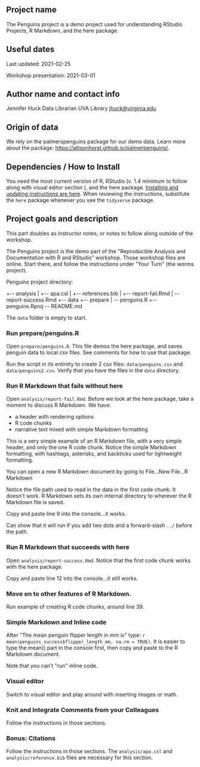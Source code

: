 ## Project name

The Penguins project is a demo project used for understanding RStudio Projects, R Markdown, and the here package. 

## Useful dates 

Last updated: 2021-02-25

Workshop presentation: 2021-03-01

## Author name and contact info

Jennifer Huck
Data Librarian
UVA Library
jhuck@virginia.edu

## Origin of data

We rely on the palmerspenguins package for our demo data. Learn more about the package: https://allisonhorst.github.io/palmerpenguins/. 

## Dependencies / How to Install

You need the most current version of R, RStudio (v. 1.4 minimum to follow along with visual editor section ), and the here package. [Installing and updating instructions are here](https://uvastatlab.github.io/phdplus2021/installR). When reviewing the instructions, substitute the `here` package whenever you see the `tidyverse` package.

## Project goals and description 

This part doubles as instructor notes, or notes to follow along outside of the workshop. 

The Penguins project is the demo part of the "Reproducible Analysis and Documentation with R and RStudio" workshop.  Those workshop files are online. Start there, and follow the instructions under "Your Turn" (the worms project).

Penguins project directory:

+-- analysis
|   +-- apa.csl
|   +-- references.bib
|   +-- report-fail.Rmd
|   \-- report-success.Rmd
+-- data
+-- prepare
|   \-- penguins.R
+-- penguins.Rproj
\-- README.md

The `data` folder is empty to start.  

### Run prepare/penguins.R

Open `prepare/penguins.R`.  This file demos the here package, and saves penguin data to local csv files.  See comments for how to use that package.   

Run the script in its entirety to create 2 csv files: `data/penguins.csv` and `data/penguins2.csv`.  Verify that you have the files in the `data` directory. 

### Run R Markdown that fails without here

Open `analysis/report-fail.Rmd`.  Before we look at the here package, take a moment to discuss R Markdown.  We have:

- a header with rendering options
- R code chunks
- narrative text mixed with simple Markdown formatting

This is a very simple example of an R Markdown file, with a very simple header, and only the one R code chunk.  Notice the simple Markdown formatting, with hashtags, asterisks, and backticks used for lightweight formatting. 

You can open a new R Markdown document by going to File...New File...R Markdown

Notice the file path used to read in the data in the first code chunk.  It doesn't work.  R Markdown sets its own internal directory to wherever the R Markdown file is saved. 

Copy and paste line 9 into the console...it works.

Can show that it will run if you add two dots and a forward-slash `../` before the path.

### Run R Markdown that succeeds with here

Open `analysis/report-success.Rmd`.  Notice that the first code chunk works with the here package.  

Copy and paste line 12 into the console...it still works. 

### Move on to other features of R Markdown. 

Run example of creating R code chunks, around line 39.

### Simple Markdown and Inline code 

After "The mean penguin flipper length in mm is" type: `r mean(penguins_success$flipper_length_mm, na.rm = TRUE)`.  It is easier to type the mean() part in the console first, then copy and paste to the R Markdown document. 

Note that you can't "run" inline code.

### Visual editor

Switch to visual editor and play around with inserting images or math. 

### Knit and Integrate Comments from your Colleagues

Follow the instructions in those sections. 

### Bonus: Citations

Follow the instructions in those sections.  The `analysis/apa.csl` and `analysis/reference.bib` files are necessary for this section. 